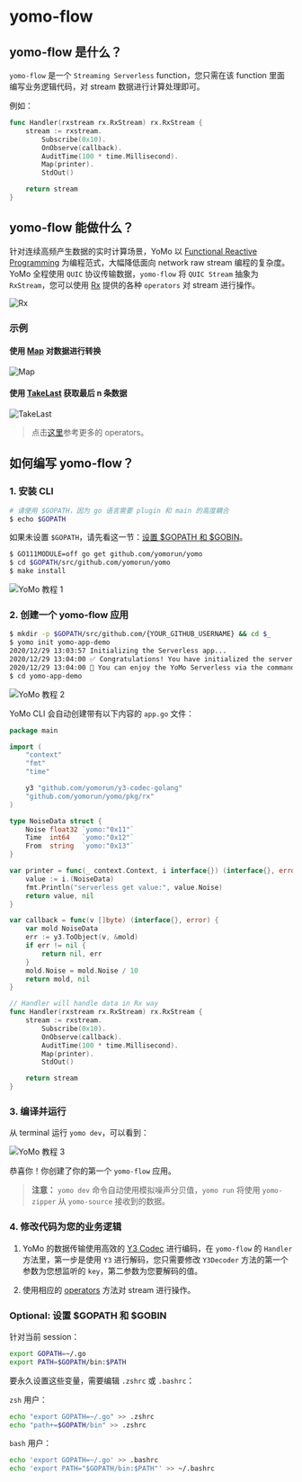 # yomo-flow

## yomo-flow 是什么？

`yomo-flow` 是一个 `Streaming Serverless` function，您只需在该 function 里面编写业务逻辑代码，对 stream 数据进行计算处理即可。

例如：

```go
func Handler(rxstream rx.RxStream) rx.RxStream {
	stream := rxstream.
		Subscribe(0x10).
		OnObserve(callback).
		AuditTime(100 * time.Millisecond).
		Map(printer).
		StdOut()

	return stream
}
```

## yomo-flow 能做什么？

针对连续高频产生数据的实时计算场景，YoMo 以 [Functional Reactive Programming](https://en.wikipedia.org/wiki/Functional_reactive_programming) 为编程范式，大幅降低面向 network raw stream 编程的复杂度。YoMo 全程使用 `QUIC` 协议传输数据，`yomo-flow` 将 `QUIC Stream` 抽象为 `RxStream`，您可以使用 [Rx](/rx) 提供的各种 `operators` 对 stream 进行操作。

![Rx](/flow/rx.png)

### 示例

#### 使用 [Map](http://reactivex.io/documentation/operators/map.html) 对数据进行转换

![Map](/flow/map.png)

#### 使用 [TakeLast](http://reactivex.io/documentation/operators/takelast.html) 获取最后 n 条数据

![TakeLast](/flow/takeLast.png)

> 点击[这里](/rx#rxstream-支持的-operators)参考更多的 operators。

## 如何编写 yomo-flow？

### 1. 安装 CLI

```bash
# 请使用 $GOPATH，因为 go 语言需要 plugin 和 main 的高度耦合
$ echo $GOPATH
```

如果未设置 `$GOPATH`，请先看这一节：[设置 $GOPATH 和 $GOBIN](#optional-set-gopath-and-gobin)。

```bash
$ GO111MODULE=off go get github.com/yomorun/yomo
$ cd $GOPATH/src/github.com/yomorun/yomo
$ make install
```

![YoMo 教程 1](/tutorial-1.png)

### 2. 创建一个 yomo-flow 应用

```bash
$ mkdir -p $GOPATH/src/github.com/{YOUR_GITHUB_USERNAME} && cd $_
$ yomo init yomo-app-demo
2020/12/29 13:03:57 Initializing the Serverless app...
2020/12/29 13:04:00 ✅ Congratulations! You have initialized the serverless app successfully.
2020/12/29 13:04:00 🎉 You can enjoy the YoMo Serverless via the command: yomo dev
$ cd yomo-app-demo
```

![YoMo 教程 2](/tutorial-2.png)

YoMo CLI 会自动创建带有以下内容的 `app.go` 文件：

```go
package main

import (
	"context"
	"fmt"
	"time"

	y3 "github.com/yomorun/y3-codec-golang"
	"github.com/yomorun/yomo/pkg/rx"
)

type NoiseData struct {
	Noise float32 `yomo:"0x11"`
	Time  int64   `yomo:"0x12"`
	From  string  `yomo:"0x13"`
}

var printer = func(_ context.Context, i interface{}) (interface{}, error) {
	value := i.(NoiseData)
	fmt.Println("serverless get value:", value.Noise)
	return value, nil
}

var callback = func(v []byte) (interface{}, error) {
	var mold NoiseData
	err := y3.ToObject(v, &mold)
	if err != nil {
		return nil, err
	}
	mold.Noise = mold.Noise / 10
	return mold, nil
}

// Handler will handle data in Rx way
func Handler(rxstream rx.RxStream) rx.RxStream {
	stream := rxstream.
		Subscribe(0x10).
		OnObserve(callback).
		AuditTime(100 * time.Millisecond).
		Map(printer).
		StdOut()

	return stream
}
```

### 3. 编译并运行

从 terminal 运行 `yomo dev`，可以看到：

![YoMo 教程 3](/tutorial-3.png)

恭喜你！你创建了你的第一个 `yomo-flow` 应用。

> **注意：** `yomo dev` 命令自动使用模拟噪声分贝值，`yomo run` 将使用 `yomo-zipper` 从 `yomo-source` 接收到的数据。

### 4. 修改代码为您的业务逻辑

1. YoMo 的数据传输使用高效的 [Y3 Codec](https://github.com/yomorun/y3-codec-golang) 进行编码，在 `yomo-flow` 的 `Handler` 方法里，第一步是使用 `Y3` 进行解码，您只需要修改 `Y3Decoder` 方法的第一个参数为您想监听的 `key`，第二参数为您要解码的值。

2. 使用相应的 [operators](http://reactivex.io/documentation/operators.html) 方法对 stream 进行操作。

### Optional: 设置 $GOPATH 和 $GOBIN

针对当前 session：

```bash
export GOPATH=~/.go
export PATH=$GOPATH/bin:$PATH
```

要永久设置这些变量，需要编辑 `.zshrc` 或 `.bashrc`：

`zsh` 用户：

```bash
echo "export GOPATH=~/.go" >> .zshrc
echo "path+=$GOPATH/bin" >> .zshrc
```

`bash` 用户：

```bash
echo 'export GOPATH=~/.go' >> .bashrc
echo 'export PATH="$GOPATH/bin:$PATH"' >> ~/.bashrc
```
